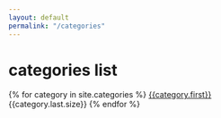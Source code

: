 ```yaml
---
layout: default
permalink: "/categories"
---
```

# categories list
{% for category in site.categories %}
[{{category.first}}]({{site.baseurl}}/aCategory.html?cat={{category.first}})  {{category.last.size}}
{% endfor %}